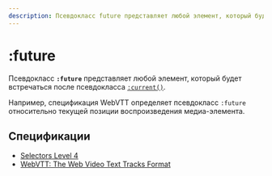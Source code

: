 ```yaml
---
description: Псевдокласс future представляет любой элемент, который будет встречаться после псевдокласса current()
---
```


# :future

Псевдокласс **`:future`** представляет любой элемент, который будет встречаться после псевдокласса [`:current()`](current.md).

Например, спецификация WebVTT определяет псевдокласс `:future` относительно текущей позиции воспроизведения медиа-элемента.

## Спецификации

- [Selectors Level 4](https://drafts.csswg.org/selectors-4/#the-future-pseudo)
- [WebVTT: The Web Video Text Tracks Format](https://w3c.github.io/webvtt/#the-past-and-future-pseudo-classes)
